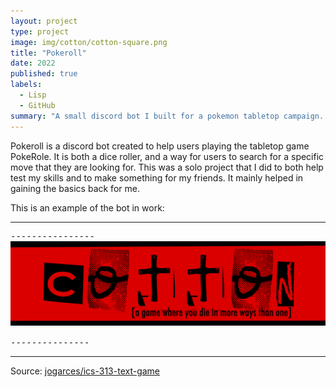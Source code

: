 ```yaml
---
layout: project
type: project
image: img/cotton/cotton-square.png
title: "Pokeroll"
date: 2022
published: true
labels:
  - Lisp
  - GitHub
summary: "A small discord bot I built for a pokemon tabletop campaign. "
---
```


Pokeroll is a discord bot created to help users playing the tabletop game PokeRole. It is both a dice roller, and a way for users to search for a specific move that they are looking for. 
This was a solo project that I did to both help test my skills and to make something for my friends. It mainly helped in gaining the basics back for me.

This is an example of the bot in work:

<hr>

<pre>
----------------
<img class="img-fluid" src="../img/cotton/cotton-header.png">

---------------
</pre>

<hr>

Source: <a href="https://github.com/jogarces/ics-313-text-game"><i class="large github icon "></i>jogarces/ics-313-text-game</a>
